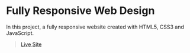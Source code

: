 # Fully Responsive Web Design

In this project, a fully responsive website created with HTML5, CSS3 and JavaScript.


> [Live Site](https://reactjs-countries.netlify.app/ "Go to the React Countries App")